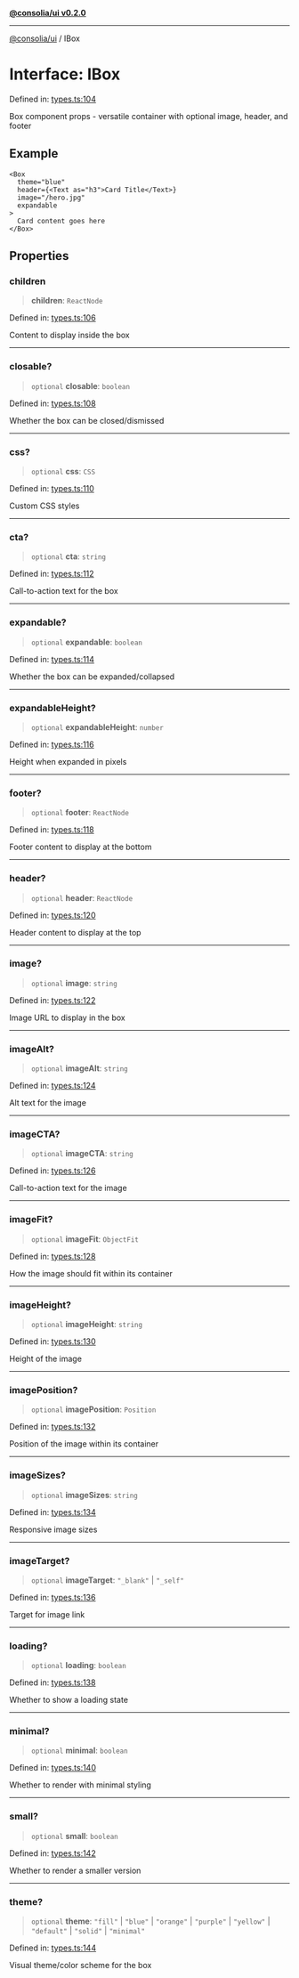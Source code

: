 [**@consolia/ui v0.2.0**](../README.md)

***

[@consolia/ui](../README.md) / IBox

# Interface: IBox

Defined in: [types.ts:104](https://github.com/consolia-io/ui/blob/main/src/types.ts#L104)

Box component props - versatile container with optional image, header, and footer

## Example

```tsx
<Box
  theme="blue"
  header={<Text as="h3">Card Title</Text>}
  image="/hero.jpg"
  expandable
>
  Card content goes here
</Box>
```

## Properties

### children

> **children**: `ReactNode`

Defined in: [types.ts:106](https://github.com/consolia-io/ui/blob/main/src/types.ts#L106)

Content to display inside the box

***

### closable?

> `optional` **closable**: `boolean`

Defined in: [types.ts:108](https://github.com/consolia-io/ui/blob/main/src/types.ts#L108)

Whether the box can be closed/dismissed

***

### css?

> `optional` **css**: `CSS`

Defined in: [types.ts:110](https://github.com/consolia-io/ui/blob/main/src/types.ts#L110)

Custom CSS styles

***

### cta?

> `optional` **cta**: `string`

Defined in: [types.ts:112](https://github.com/consolia-io/ui/blob/main/src/types.ts#L112)

Call-to-action text for the box

***

### expandable?

> `optional` **expandable**: `boolean`

Defined in: [types.ts:114](https://github.com/consolia-io/ui/blob/main/src/types.ts#L114)

Whether the box can be expanded/collapsed

***

### expandableHeight?

> `optional` **expandableHeight**: `number`

Defined in: [types.ts:116](https://github.com/consolia-io/ui/blob/main/src/types.ts#L116)

Height when expanded in pixels

***

### footer?

> `optional` **footer**: `ReactNode`

Defined in: [types.ts:118](https://github.com/consolia-io/ui/blob/main/src/types.ts#L118)

Footer content to display at the bottom

***

### header?

> `optional` **header**: `ReactNode`

Defined in: [types.ts:120](https://github.com/consolia-io/ui/blob/main/src/types.ts#L120)

Header content to display at the top

***

### image?

> `optional` **image**: `string`

Defined in: [types.ts:122](https://github.com/consolia-io/ui/blob/main/src/types.ts#L122)

Image URL to display in the box

***

### imageAlt?

> `optional` **imageAlt**: `string`

Defined in: [types.ts:124](https://github.com/consolia-io/ui/blob/main/src/types.ts#L124)

Alt text for the image

***

### imageCTA?

> `optional` **imageCTA**: `string`

Defined in: [types.ts:126](https://github.com/consolia-io/ui/blob/main/src/types.ts#L126)

Call-to-action text for the image

***

### imageFit?

> `optional` **imageFit**: `ObjectFit`

Defined in: [types.ts:128](https://github.com/consolia-io/ui/blob/main/src/types.ts#L128)

How the image should fit within its container

***

### imageHeight?

> `optional` **imageHeight**: `string`

Defined in: [types.ts:130](https://github.com/consolia-io/ui/blob/main/src/types.ts#L130)

Height of the image

***

### imagePosition?

> `optional` **imagePosition**: `Position`

Defined in: [types.ts:132](https://github.com/consolia-io/ui/blob/main/src/types.ts#L132)

Position of the image within its container

***

### imageSizes?

> `optional` **imageSizes**: `string`

Defined in: [types.ts:134](https://github.com/consolia-io/ui/blob/main/src/types.ts#L134)

Responsive image sizes

***

### imageTarget?

> `optional` **imageTarget**: `"_blank"` \| `"_self"`

Defined in: [types.ts:136](https://github.com/consolia-io/ui/blob/main/src/types.ts#L136)

Target for image link

***

### loading?

> `optional` **loading**: `boolean`

Defined in: [types.ts:138](https://github.com/consolia-io/ui/blob/main/src/types.ts#L138)

Whether to show a loading state

***

### minimal?

> `optional` **minimal**: `boolean`

Defined in: [types.ts:140](https://github.com/consolia-io/ui/blob/main/src/types.ts#L140)

Whether to render with minimal styling

***

### small?

> `optional` **small**: `boolean`

Defined in: [types.ts:142](https://github.com/consolia-io/ui/blob/main/src/types.ts#L142)

Whether to render a smaller version

***

### theme?

> `optional` **theme**: `"fill"` \| `"blue"` \| `"orange"` \| `"purple"` \| `"yellow"` \| `"default"` \| `"solid"` \| `"minimal"`

Defined in: [types.ts:144](https://github.com/consolia-io/ui/blob/main/src/types.ts#L144)

Visual theme/color scheme for the box
